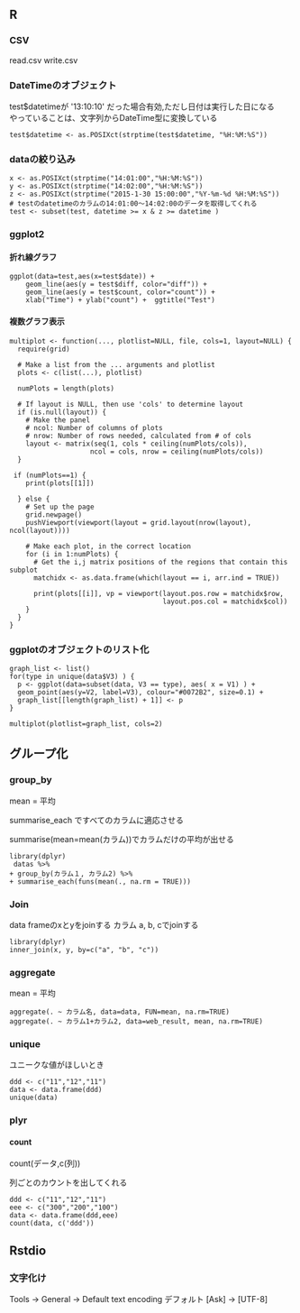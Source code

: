 
## R

### CSV

read.csv
write.csv

### DateTimeのオブジェクト

test$datetimeが '13:10:10' だった場合有効,ただし日付は実行した日になる  
やっていることは、文字列からDateTime型に変換している

```{r}
test$datetime <- as.POSIXct(strptime(test$datetime, "%H:%M:%S"))
```

### dataの絞り込み

```
x <- as.POSIXct(strptime("14:01:00","%H:%M:%S"))
y <- as.POSIXct(strptime("14:02:00","%H:%M:%S"))
z <- as.POSIXct(strptime("2015-1-30 15:00:00","%Y-%m-%d %H:%M:%S"))
# testのdatetimeのカラムの14:01:00～14:02:00のデータを取得してくれる
test <- subset(test, datetime >= x & z >= datetime )
```

### ggplot2

#### 折れ線グラフ

```
ggplot(data=test,aes(x=test$date)) +
    geom_line(aes(y = test$diff, color="diff")) +
    geom_line(aes(y = test$count, color="count")) +
    xlab("Time") + ylab("count") +  ggtitle("Test")
```

#### 複数グラフ表示

```
multiplot <- function(..., plotlist=NULL, file, cols=1, layout=NULL) {
  require(grid)

  # Make a list from the ... arguments and plotlist
  plots <- c(list(...), plotlist)

  numPlots = length(plots)

  # If layout is NULL, then use 'cols' to determine layout
  if (is.null(layout)) {
    # Make the panel
    # ncol: Number of columns of plots
    # nrow: Number of rows needed, calculated from # of cols
    layout <- matrix(seq(1, cols * ceiling(numPlots/cols)),
                    ncol = cols, nrow = ceiling(numPlots/cols))
  }

 if (numPlots==1) {
    print(plots[[1]])

  } else {
    # Set up the page
    grid.newpage()
    pushViewport(viewport(layout = grid.layout(nrow(layout), ncol(layout))))

    # Make each plot, in the correct location
    for (i in 1:numPlots) {
      # Get the i,j matrix positions of the regions that contain this subplot
      matchidx <- as.data.frame(which(layout == i, arr.ind = TRUE))

      print(plots[[i]], vp = viewport(layout.pos.row = matchidx$row,
                                      layout.pos.col = matchidx$col))
    }
  }
}
```

### ggplotのオブジェクトのリスト化

```
graph_list <- list()
for(type in unique(data$V3) ) {
  p <- ggplot(data=subset(data, V3 == type), aes( x = V1) ) + 
  geom_point(aes(y=V2, label=V3), colour="#0072B2", size=0.1) +
  graph_list[[length(graph_list) + 1]] <- p
}

multiplot(plotlist=graph_list, cols=2)
```

## グループ化

### group_by

mean = 平均

summarise_each ですべてのカラムに適応させる

summarise(mean=mean(カラム))でカラムだけの平均が出せる

```{r}
library(dplyr)
 datas %>%
+ group_by(カラム１, カラム2) %>%
+ summarise_each(funs(mean(., na.rm = TRUE)))
```

### Join

data frameのxとyをjoinする
カラム a, b, cでjoinする

```{r}
library(dplyr)
inner_join(x, y, by=c("a", "b", "c"))

```

### aggregate

mean = 平均
```
aggregate(. ~ カラム名, data=data, FUN=mean, na.rm=TRUE) 
aggregate(. ~ カラム1+カラム2, data=web_result, mean, na.rm=TRUE)
```

### unique

ユニークな値がほしいとき

```
ddd <- c("11","12","11")
data <- data.frame(ddd)
unique(data)
```

### plyr

#### count

count(データ,c(列))

列ごとのカウントを出してくれる

```
ddd <- c("11","12","11")
eee <- c("300","200","100")
data <- data.frame(ddd,eee)
count(data, c('ddd'))
```

## Rstdio

### 文字化け

Tools -> General -> Default text encoding
デフォルト [Ask] -> [UTF-8]


